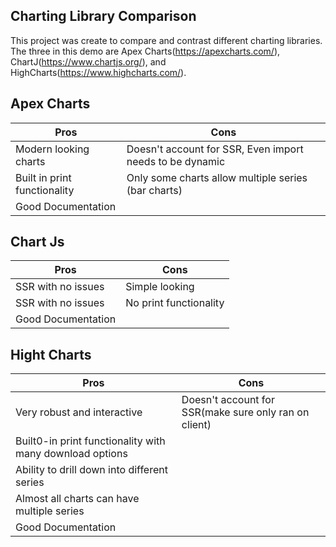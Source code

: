 ## Charting Library Comparison
This project was create to compare and contrast different charting libraries. The three in this demo are Apex Charts(https://apexcharts.com/), ChartJ(https://www.chartjs.org/), and HighCharts(https://www.highcharts.com/).

## Apex Charts

| Pros | Cons |
| --- | --- |
| Modern looking charts | Doesn't account for SSR, Even import needs to be dynamic |
| Built in print functionality | Only some charts allow multiple series (bar charts) |
| Good Documentation |

## Chart Js

| Pros | Cons |
| --- | --- |
| SSR with no issues | Simple looking |
| SSR with no issues | No print functionality |
| Good Documentation | |



## Hight Charts

| Pros | Cons |
| --- | --- |
| Very robust and interactive | Doesn't account for SSR(make sure only ran on client) |
| Built0-in print functionality with many download options | |
| Ability to drill down into different series |  |
| Almost all charts can have multiple series  |  |
| Good Documentation | |

